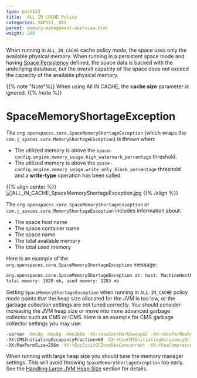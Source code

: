 ```yaml
---
type: post123
title:  ALL IN CACHE Policy
categories: XAP123, OSS
parent: memory-management-overview.html
weight: 200
---
```




When running in `ALL_IN_CACHE` cache policy mode, the space uses only the available physical memory. When running in a persistent space mode and having [Space Persistency]({{%currentjavaurl%}}/space-persistency-overview.html) defined, the space data is backed with the underlying database, but the overall capacity of the space does not exceed the capacity of the available physical memory.

{{% note "Note"%}}
When using All IN CACHE, the **cache size** parameter is ignored.
{{% /note %}}
 
# SpaceMemoryShortageException

The `org.openspaces.core.SpaceMemoryShortageException` (which wraps the `com.j_spaces.core.MemoryShortageException`) is thrown when:

- The utilized memory is above the `space-config.engine.memory_usage.high_watermark_percentage` threshold.
- The utilized memory is above the `space-config.engine.memory_usage.write_only_block_percentage` threshold and a **write-type** operation has been called.

{{% align center %}}
![ALL_IN_CACHE_SpaceMemoryShortageException.jpg](/attachment_files/ALL_IN_CACHE_SpaceMemoryShortageException.jpg)
{{% /align %}}

The `org.openspaces.core.SpaceMemoryShortageException` or `com.j_spaces.core.MemoryShortageException` includes information about:

- The space host name
- The space container name
- The space name
- The total available memory
- The total used memory

Here is an example of the `org.openspaces.core.SpaceMemoryShortageException` message:


```bash
org.openspaces.core.SpaceMemoryShortageException at: host: MachineHostName, container: mySpace_container1_1, space mySpace,
total memory: 1820 mb, used memory: 1283 mb
```

Getting `SpaceMemoryShortageException` when running in `ALL-IN_CACHE` policy mode points that the heap size allocated for the JVM is too low, or the garbage collection settings are not tuned correctly. You should consider increasing the JVM heap size or move into more advanced garbage collector such as CMS or iCMS. Here is an example for CMS garbage collector settings you may use:


```bash
-server -Xms8g -Xmx8g -Xmn300m -XX:+UseConcMarkSweepGC -XX:+UseParNewGC
-XX:CMSInitiatingOccupancyFraction=60 -XX:+UseCMSInitiatingOccupancyOnly
-XX:MaxPermSize=256m -XX:+ExplicitGCInvokesConcurrent -XX:+UseCompressedOops
```

When running with large heap size you should tune the memory manager settings. This will avoid throwing `SpaceMemoryShortageException` too early. See the [Handling Large JVM Heap Size](./memory-management-overview.html#HandlingLargeJVMHeapSize) section for details.
